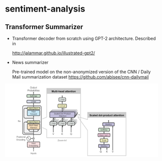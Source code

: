 # sentiment-analysis
## Transformer Summarizer

* Transformer decoder from scratch using GPT-2 architecture. Described in  

    http://jalammar.github.io/illustrated-gpt2/


* News summarizer

    Pre-trained model on the non-anonymized version of the CNN / Daily Mail summarization dataset https://github.com/abisee/cnn-dailymail

![Alt Text](https://github.com/holmen1/babbel/blob/master/transformer-decoder/transformer_decoder_zoomin.png)